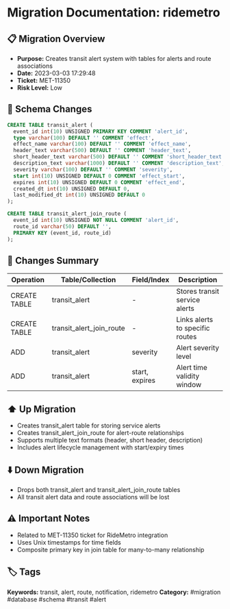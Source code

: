 # Migration Documentation: ridemetro

## 📋 Migration Overview
- **Purpose:** Creates transit alert system with tables for alerts and route associations
- **Date:** 2023-03-03 17:29:48
- **Ticket:** MET-11350
- **Risk Level:** Low

## 🔧 Schema Changes
```sql
CREATE TABLE transit_alert (
  event_id int(10) UNSIGNED PRIMARY KEY COMMENT 'alert_id',
  type varchar(100) DEFAULT '' COMMENT 'effect',
  effect_name varchar(100) DEFAULT '' COMMENT 'effect_name',
  header_text varchar(500) DEFAULT '' COMMENT 'header_text',
  short_header_text varchar(500) DEFAULT '' COMMENT 'short_header_text',
  description_text varchar(1000) DEFAULT '' COMMENT 'description_text',
  severity varchar(100) DEFAULT '' COMMENT 'severity',
  start int(10) UNSIGNED DEFAULT 0 COMMENT 'effect_start',
  expires int(10) UNSIGNED DEFAULT 0 COMMENT 'effect_end',
  created_dt int(10) UNSIGNED DEFAULT 0,
  last_modified_dt int(10) UNSIGNED DEFAULT 0
);

CREATE TABLE transit_alert_join_route (
  event_id int(10) UNSIGNED NOT NULL COMMENT 'alert_id',
  route_id varchar(50) DEFAULT '',
  PRIMARY KEY (event_id, route_id)
);
```

## 📝 Changes Summary
| Operation | Table/Collection | Field/Index | Description |
|-----------|-----------------|-------------|-------------|
| CREATE TABLE | transit_alert | - | Stores transit service alerts |
| CREATE TABLE | transit_alert_join_route | - | Links alerts to specific routes |
| ADD | transit_alert | severity | Alert severity level |
| ADD | transit_alert | start, expires | Alert time validity window |

## ⬆️ Up Migration
- Creates transit_alert table for storing service alerts
- Creates transit_alert_join_route for alert-route relationships
- Supports multiple text formats (header, short header, description)
- Includes alert lifecycle management with start/expiry times

## ⬇️ Down Migration
- Drops both transit_alert and transit_alert_join_route tables
- All transit alert data and route associations will be lost

## ⚠️ Important Notes
- Related to MET-11350 ticket for RideMetro integration
- Uses Unix timestamps for time fields
- Composite primary key in join table for many-to-many relationship

## 🏷️ Tags
**Keywords:** transit, alert, route, notification, ridemetro
**Category:** #migration #database #schema #transit #alert